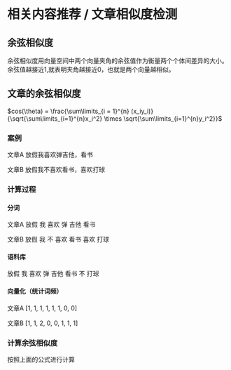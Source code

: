 # 相关内容推荐 / 文章相似度检测

## 余弦相似度

余弦相似度用向量空间中两个向量夹角的余弦值作为衡量两个个体间差异的大小。余弦值越接近1,就表明夹角越接近0，也就是两个向量越相似。

## 文章的余弦相似度

$cos(\theta) = \frac{\sum\limits_{i = 1}^{n} (x_iy_i)}{\sqrt{\sum\limits_{i=1}^{n}x_i^2} \times \sqrt{\sum\limits_{i=1}^{n}y_i^2}}$

### 案例

文章A	放假我喜欢弹吉他，看书

文章B	放假我不喜欢看书，喜欢打球

### 计算过程

#### 分词

文章A	放假 我 喜欢 弹 吉他 看书

文章B	放假 我 不 喜欢 看书 喜欢 打球

#### 语料库

放假 我 喜欢 弹 吉他 看书 不 打球

#### 向量化（统计词频）

文章A	[1, 1, 1, 1, 1, 1, 0, 0]

文章B	[1, 1, 2, 0, 0, 1, 1, 1]

### 计算余弦相似度

按照上面的公式进行计算


